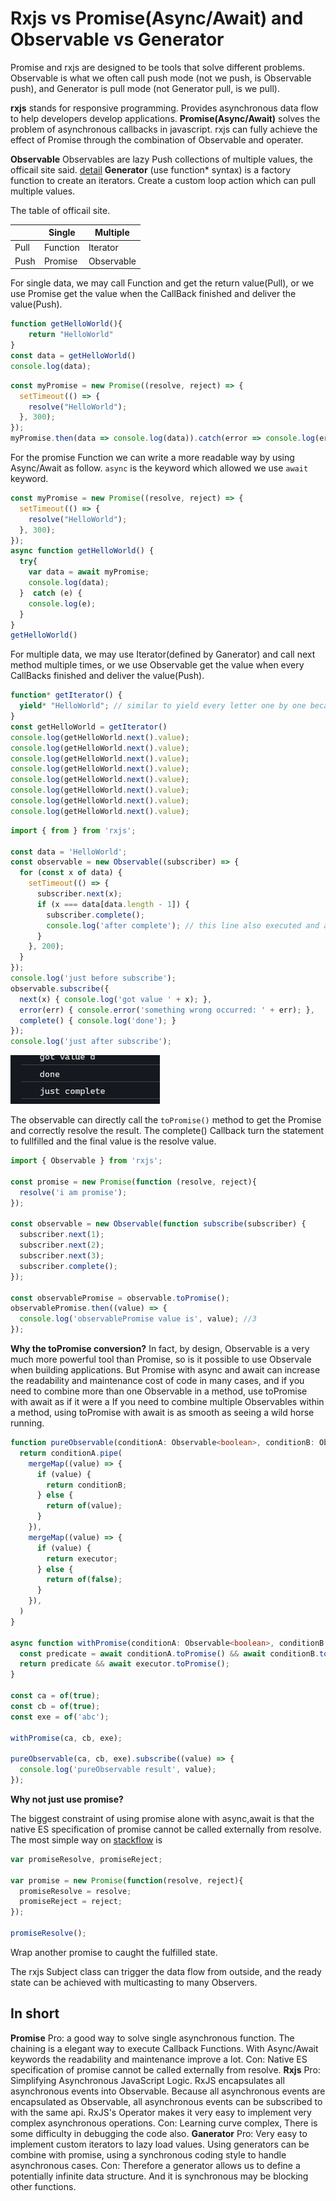 # Rxjs vs Promise(Async/Await) and Observable vs Generator

Promise and rxjs are designed to be tools that solve different problems.
Observable is what we often call push mode (not we push, is Observable push), and Generator is pull mode (not Generator pull, is we pull).

**rxjs** stands for responsive programming. Provides asynchronous data flow to help developers develop applications.
**Promise(Async/Await)** solves the problem of asynchronous callbacks in javascript.
rxjs can fully achieve the effect of Promise through the combination of Observable and operater.

**Observable** Observables are lazy Push collections of multiple values, the officail site said. [detail](https://rxjs.dev/guide/observable)
**Generator** (use function* syntax) is a factory function to create an iterators. Create a custom loop action which can pull multiple values.

The table of officail site.

|      | Single   | Multiple   |
| ---- | -------- | ---------- |
| Pull | Function | Iterator   |
| Push | Promise  | Observable |

For single data, we may call Function and get the return value(Pull), or we use Promise get the value when the CallBack finished and deliver the value(Push).

```js
function getHelloWorld(){
    return "HelloWorld"
}
const data = getHelloWorld()
console.log(data);
```

```js
const myPromise = new Promise((resolve, reject) => {
  setTimeout(() => {
    resolve("HelloWorld");
  }, 300);
});
myPromise.then(data => console.log(data)).catch(error => console.log(error))
```

For the promise Function we can write a more readable way by using Async/Await as follow. `async` is the keyword which allowed we use `await` keyword.

```js
const myPromise = new Promise((resolve, reject) => {
  setTimeout(() => {
    resolve("HelloWorld");
  }, 300);
});
async function getHelloWorld() {
  try{
    var data = await myPromise;
    console.log(data); 
  }  catch (e) {
    console.log(e); 
  }
}
getHelloWorld()
```

For multiple data,  we may use Iterator(defined by Ganerator) and call next method multiple times, or we use Observable get the value when every CallBacks finished and deliver the value(Push).

```js
function* getIterator() {
  yield* "HelloWorld"; // similar to yield every letter one by one because String is iterable.
}
const getHelloWorld = getIterator()
console.log(getHelloWorld.next().value);
console.log(getHelloWorld.next().value);
console.log(getHelloWorld.next().value);
console.log(getHelloWorld.next().value);
console.log(getHelloWorld.next().value);
console.log(getHelloWorld.next().value);
console.log(getHelloWorld.next().value);
console.log(getHelloWorld.next().value);
```

```js
import { from } from 'rxjs';

const data = 'HelloWorld';
const observable = new Observable((subscriber) => {
  for (const x of data) {
    setTimeout(() => {
      subscriber.next(x);
      if (x === data[data.length - 1]) {
        subscriber.complete();
        console.log('after complete'); // this line also executed and after the complete() Callback.
      }
    }, 200);
  }
});
console.log('just before subscribe');
observable.subscribe({
  next(x) { console.log('got value ' + x); },
  error(err) { console.error('something wrong occurred: ' + err); },
  complete() { console.log('done'); }
});
console.log('just after subscribe');
```

![console](./image/2022-05-29-22-51-33.png)

The observable can directly call the `toPromise()` method to get the Promise and correctly resolve the result. The complete() Callback turn the statement to fullfilled and the final value is the resolve value.

```js
import { Observable } from 'rxjs';

const promise = new Promise(function (resolve, reject){
  resolve('i am promise');
});
​
const observable = new Observable(function subscribe(subscriber) {
  subscriber.next(1);
  subscriber.next(2);
  subscriber.next(3);
  subscriber.complete();
});
​
const observablePromise = observable.toPromise();
observablePromise.then((value) => {
  console.log('observablePromise value is', value); //3
});
```

**Why the toPromise conversion?**
In fact, by design, Observable is a very much more powerful tool than Promise, so is it possible to use Observale when building applications. But Promise with async and await can increase the readability and maintenance cost of code in many cases, and if you need to combine more than one Observable in a method, use toPromise with await as if it were a If you need to combine multiple Observables within a method, using toPromise with await is as smooth as seeing a wild horse running.

```ts
function pureObservable(conditionA: Observable<boolean>, conditionB: Observable<boolean>, executor: Observable<any>) {
  return conditionA.pipe(
    mergeMap((value) => {
      if (value) {
        return conditionB;
      } else {
        return of(value);
      }
    }),
    mergeMap((value) => {
      if (value) {
        return executor;
      } else {
        return of(false);
      }
    }),
  )
}
​
async function withPromise(conditionA: Observable<boolean>, conditionB: Observable<boolean>, executor: Observable<any>) {
  const predicate = await conditionA.toPromise() && await conditionB.toPromise();
  return predicate && await executor.toPromise();
}

const ca = of(true);
const cb = of(true);
const exe = of('abc');

withPromise(ca, cb, exe);

pureObservable(ca, cb, exe).subscribe((value) => {
  console.log('pureObservable result', value);
});
```

**Why not just use promise?**

The biggest constraint of using promise alone with async,await is that the native ES specification of promise cannot be called externally from resolve. The most simple way on [stackflow](https://stackoverflow.com/questions/26150232/resolve-javascript-promise-outside-the-promise-constructor-scope) is

```js
var promiseResolve, promiseReject;

var promise = new Promise(function(resolve, reject){
  promiseResolve = resolve;
  promiseReject = reject;
});

promiseResolve();
```

Wrap another promise to caught the fulfilled state.

The rxjs Subject class can trigger the data flow from outside, and the ready state can be achieved with multicasting to many Observers.

## In short

**Promise**
Pro: a good way to solve single asynchronous function. The chaining is a elegant way to execute Callback Functions. With Async/Await keywords the readability and maintenance improve a lot.
Con: Native ES specification of promise cannot be called externally from resolve.
**Rxjs**
Pro: Simplifying Asynchronous JavaScript Logic. RxJS encapsulates all asynchronous events into Observable. Because all asynchronous events are encapsulated as Observable, all asynchronous events can be subscribed to with the same api. RxJS's Operator makes it very easy to implement very complex asynchronous operations.
Con: Learning curve complex, There is some difficulty in debugging the code also.
**Ganerator**
Pro: Very easy to implement custom iterators to lazy load values. Using generators can be combine with promise, using a synchronous coding style to handle asynchronous cases.
Con: Therefore a generator allows us to define a potentially infinite data structure. And it is synchronous may be blocking other functions.
